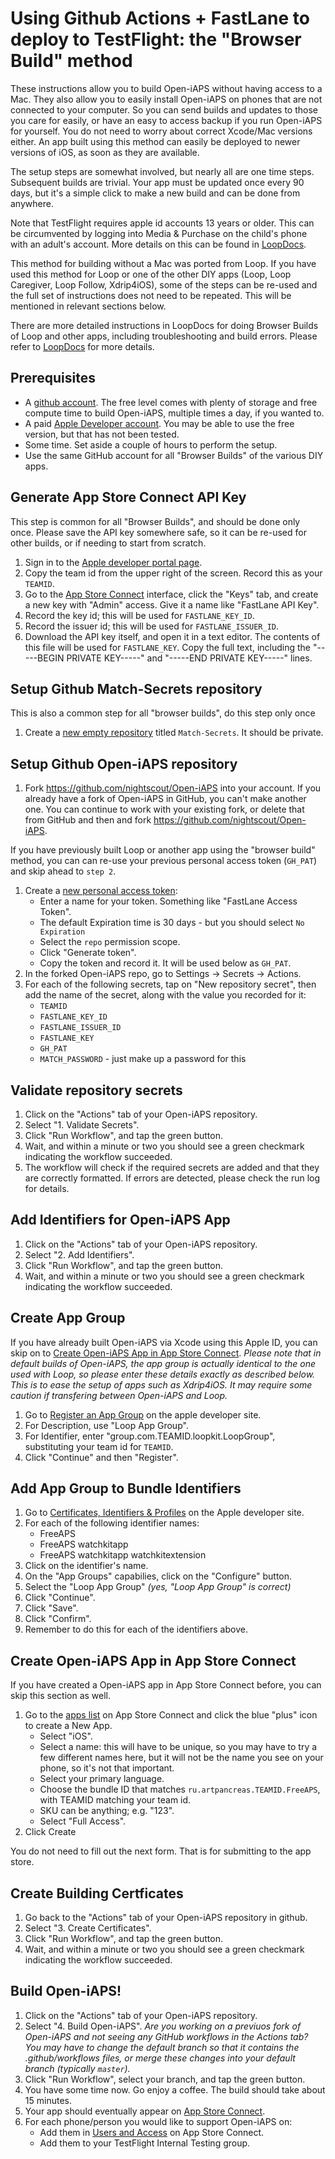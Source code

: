 # Using Github Actions + FastLane to deploy to TestFlight: the "Browser Build" method

These instructions allow you to build Open-iAPS without having access to a Mac. They also allow you to easily install Open-iAPS on phones that are not connected to your computer. So you can send builds and updates to those you care for easily, or have an easy to access backup if you run Open-iAPS for yourself. You do not need to worry about correct Xcode/Mac versions either. An app built using this method can easily be deployed to newer versions of iOS, as soon as they are available.

The setup steps are somewhat involved, but nearly all are one time steps. Subsequent builds are trivial. Your app must be updated once every 90 days, but it's a simple click to make a new build and can be done from anywhere.

Note that TestFlight requires apple id accounts 13 years or older. This can be circumvented by logging into Media & Purchase on the child's phone with an adult's account. More details on this can be found in [LoopDocs](https://loopkit.github.io/loopdocs/gh-actions/gh-deploy/#install-testflight-loop-for-child).

This method for building without a Mac was ported from Loop. If you have used this method for Loop or one of the other DIY apps (Loop, Loop Caregiver, Loop Follow, Xdrip4iOS), some of the steps can be re-used and the full set of instructions does not need to be repeated. This will be mentioned in relevant sections below.

There are more detailed instructions in LoopDocs for doing Browser Builds of Loop and other apps, including troubleshooting and build errors. Please refer to [LoopDocs](https://loopkit.github.io/loopdocs/gh-actions/gh-other-apps/) for more details.

## Prerequisites

* A [github account](https://github.com/signup). The free level comes with plenty of storage and free compute time to build Open-iAPS, multiple times a day, if you wanted to.
* A paid [Apple Developer account](https://developer.apple.com). You may be able to use the free version, but that has not been tested.
* Some time. Set aside a couple of hours to perform the setup. 
* Use the same GitHub account for all "Browser Builds" of the various DIY apps.


## Generate App Store Connect API Key

This step is common for all "Browser Builds", and should be done only once. Please save the API key somewhere safe, so it can be re-used for other builds, or if needing to start from scratch.

1. Sign in to the [Apple developer portal page](https://developer.apple.com/account/resources/certificates/list).
1. Copy the team id from the upper right of the screen. Record this as your `TEAMID`.
1. Go to the [App Store Connect](https://appstoreconnect.apple.com/access/api) interface, click the "Keys" tab, and create a new key with "Admin" access. Give it a name like "FastLane API Key".
1. Record the key id; this will be used for `FASTLANE_KEY_ID`.
1. Record the issuer id; this will be used for `FASTLANE_ISSUER_ID`.
1. Download the API key itself, and open it in a text editor. The contents of this file will be used for `FASTLANE_KEY`. Copy the full text, including the "-----BEGIN PRIVATE KEY-----" and "-----END PRIVATE KEY-----" lines.

## Setup Github Match-Secrets repository

This is also a common step for all "browser builds", do this step only once
1. Create a [new empty repository](https://github.com/new) titled `Match-Secrets`. It should be private.

## Setup Github Open-iAPS repository
1. Fork https://github.com/nightscout/Open-iAPS into your account. If you already have a fork of Open-iAPS in GitHub, you can't make another one. You can continue to work with your existing fork, or delete that from GitHub and then and fork https://github.com/nightscout/Open-iAPS.

If you have previously built Loop or another app using the "browser build" method, you can can re-use your previous personal access token (`GH_PAT`) and skip ahead to `step 2`.
1. Create a [new personal access token](https://github.com/settings/tokens/new):
    * Enter a name for your token. Something like "FastLane Access Token".
    * The default Expiration time is 30 days - but you should select `No Expiration`
    * Select the `repo` permission scope.
    * Click "Generate token".
    * Copy the token and record it. It will be used below as `GH_PAT`.
1. In the forked Open-iAPS repo, go to Settings -> Secrets -> Actions.
1. For each of the following secrets, tap on "New repository secret", then add the name of the secret, along with the value you recorded for it:
    * `TEAMID`
    * `FASTLANE_KEY_ID`
    * `FASTLANE_ISSUER_ID`
    * `FASTLANE_KEY`
    * `GH_PAT`
    * `MATCH_PASSWORD` - just make up a password for this

## Validate repository secrets

1. Click on the "Actions" tab of your Open-iAPS repository.
1. Select "1. Validate Secrets".
1. Click "Run Workflow", and tap the green button.
1. Wait, and within a minute or two you should see a green checkmark indicating the workflow succeeded.
1. The workflow will check if the required secrets are added and that they are correctly formatted. If errors are detected, please check the run log for details. 

## Add Identifiers for Open-iAPS App

1. Click on the "Actions" tab of your Open-iAPS repository.
1. Select "2. Add Identifiers".
1. Click "Run Workflow", and tap the green button.
1. Wait, and within a minute or two you should see a green checkmark indicating the workflow succeeded.

## Create App Group

If you have already built Open-iAPS via Xcode using this Apple ID, you can skip on to [Create Open-iAPS App in App Store Connect](#create-FreeAPS-X-app-in-app-store-connect).
_Please note that in default builds of Open-iAPS, the app group is actually identical to the one used with Loop, so please enter these details exactly as described below. This is to ease the setup of apps such as Xdrip4iOS. It may require some caution if transfering between Open-iAPS and Loop._

1. Go to [Register an App Group](https://developer.apple.com/account/resources/identifiers/applicationGroup/add/) on the apple developer site.
1. For Description, use "Loop App Group".
1. For Identifier, enter "group.com.TEAMID.loopkit.LoopGroup", substituting your team id for `TEAMID`.
1. Click "Continue" and then "Register".

## Add App Group to Bundle Identifiers

1. Go to [Certificates, Identifiers & Profiles](https://developer.apple.com/account/resources/identifiers/list) on the Apple developer site.
1. For each of the following identifier names:
    * FreeAPS
    * FreeAPS watchkitapp
    * FreeAPS watchkitapp watchkitextension
1. Click on the identifier's name.
1. On the "App Groups" capabilies, click on the "Configure" button.
1. Select the "Loop App Group" _(yes, "Loop App Group" is correct)_
1. Click "Continue".
1. Click "Save".
1. Click "Confirm".
1. Remember to do this for each of the identifiers above.

## Create Open-iAPS App in App Store Connect

If you have created a Open-iAPS app in App Store Connect before, you can skip this section as well.

1. Go to the [apps list](https://appstoreconnect.apple.com/apps) on App Store Connect and click the blue "plus" icon to create a New App.
    * Select "iOS".
    * Select a name: this will have to be unique, so you may have to try a few different names here, but it will not be the name you see on your phone, so it's not that important.
    * Select your primary language.
    * Choose the bundle ID that matches `ru.artpancreas.TEAMID.FreeAPS`, with TEAMID matching your team id.
    * SKU can be anything; e.g. "123".
    * Select "Full Access".
1. Click Create

You do not need to fill out the next form. That is for submitting to the app store.

## Create Building Certficates

1. Go back to the "Actions" tab of your Open-iAPS repository in github.
1. Select "3. Create Certificates".
1. Click "Run Workflow", and tap the green button.
1. Wait, and within a minute or two you should see a green checkmark indicating the workflow succeeded.

## Build Open-iAPS!

1. Click on the "Actions" tab of your Open-iAPS repository.
1. Select "4. Build Open-iAPS". _Are you working on a previuos fork of Open-iAPS and not seeing any GitHub workflows in the Actions tab? You may have to change the default branch so that it contains the .github/workflows files, or merge these changes into your default branch (typically `master`)._
1. Click "Run Workflow", select your branch, and tap the green button.
1. You have some time now. Go enjoy a coffee. The build should take about 15 minutes.
1. Your app should eventually appear on [App Store Connect](https://appstoreconnect.apple.com/apps).
1. For each phone/person you would like to support Open-iAPS on:
    * Add them in [Users and Access](https://appstoreconnect.apple.com/access/users) on App Store Connect.
    * Add them to your TestFlight Internal Testing group.

